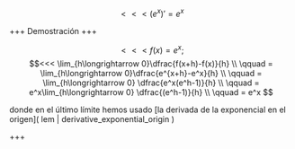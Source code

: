$$<<< (e^x)'=e^x $$

+++
Demostración
+++

$$<<< f(x)=e^x; $$
$$<<<
\lim_{h\longrightarrow 0}\dfrac{f(x+h)-f(x)}{h}
\\ \qquad
= \lim_{h\longrightarrow 0}\dfrac{e^{x+h}-e^x}{h}
\\ \qquad
= \lim_{h\longrightarrow 0} \dfrac{e^x(e^h-1)}{h}
\\ \qquad
= e^x\lim_{h\longrightarrow 0} \dfrac{(e^h-1)}{h}
\\ \qquad
= e^x
$$ 

donde en el último límite hemos usado [la derivada de la exponencial en el origen]( lem | derivative_exponential_origin )

+++